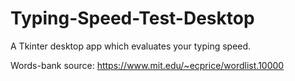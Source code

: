 # Typing-Speed-Test-Desktop
A Tkinter desktop app which evaluates your typing speed.


Words-bank source:
https://www.mit.edu/~ecprice/wordlist.10000